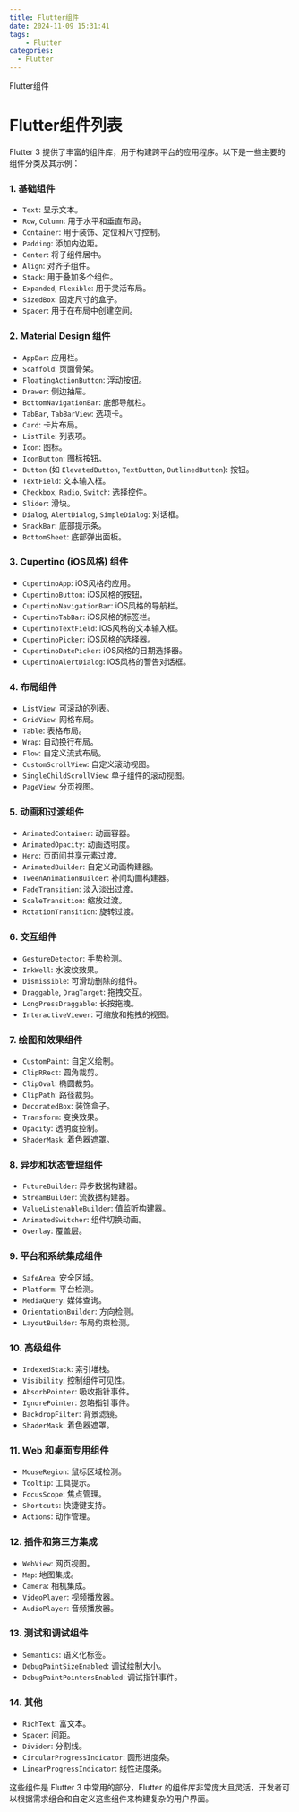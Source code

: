 ```yaml
---
title: Flutter组件
date: 2024-11-09 15:31:41
tags:
	- Flutter
categories:
  - Flutter
---
```


Flutter组件

<!-- more -->

# Flutter组件列表

Flutter 3 提供了丰富的组件库，用于构建跨平台的应用程序。以下是一些主要的组件分类及其示例：

### 1. **基础组件**

- `Text`: 显示文本。
- `Row`, `Column`: 用于水平和垂直布局。
- `Container`: 用于装饰、定位和尺寸控制。
- `Padding`: 添加内边距。
- `Center`: 将子组件居中。
- `Align`: 对齐子组件。
- `Stack`: 用于叠加多个组件。
- `Expanded`, `Flexible`: 用于灵活布局。
- `SizedBox`: 固定尺寸的盒子。
- `Spacer`: 用于在布局中创建空间。

### 2. **Material Design 组件**

- `AppBar`: 应用栏。
- `Scaffold`: 页面骨架。
- `FloatingActionButton`: 浮动按钮。
- `Drawer`: 侧边抽屉。
- `BottomNavigationBar`: 底部导航栏。
- `TabBar`, `TabBarView`: 选项卡。
- `Card`: 卡片布局。
- `ListTile`: 列表项。
- `Icon`: 图标。
- `IconButton`: 图标按钮。
- `Button` (如 `ElevatedButton`, `TextButton`, `OutlinedButton`): 按钮。
- `TextField`: 文本输入框。
- `Checkbox`, `Radio`, `Switch`: 选择控件。
- `Slider`: 滑块。
- `Dialog`, `AlertDialog`, `SimpleDialog`: 对话框。
- `SnackBar`: 底部提示条。
- `BottomSheet`: 底部弹出面板。

### 3. **Cupertino (iOS风格) 组件**

- `CupertinoApp`: iOS风格的应用。
- `CupertinoButton`: iOS风格的按钮。
- `CupertinoNavigationBar`: iOS风格的导航栏。
- `CupertinoTabBar`: iOS风格的标签栏。
- `CupertinoTextField`: iOS风格的文本输入框。
- `CupertinoPicker`: iOS风格的选择器。
- `CupertinoDatePicker`: iOS风格的日期选择器。
- `CupertinoAlertDialog`: iOS风格的警告对话框。

### 4. **布局组件**

- `ListView`: 可滚动的列表。
- `GridView`: 网格布局。
- `Table`: 表格布局。
- `Wrap`: 自动换行布局。
- `Flow`: 自定义流式布局。
- `CustomScrollView`: 自定义滚动视图。
- `SingleChildScrollView`: 单子组件的滚动视图。
- `PageView`: 分页视图。

### 5. **动画和过渡组件**

- `AnimatedContainer`: 动画容器。
- `AnimatedOpacity`: 动画透明度。
- `Hero`: 页面间共享元素过渡。
- `AnimatedBuilder`: 自定义动画构建器。
- `TweenAnimationBuilder`: 补间动画构建器。
- `FadeTransition`: 淡入淡出过渡。
- `ScaleTransition`: 缩放过渡。
- `RotationTransition`: 旋转过渡。

### 6. **交互组件**

- `GestureDetector`: 手势检测。
- `InkWell`: 水波纹效果。
- `Dismissible`: 可滑动删除的组件。
- `Draggable`, `DragTarget`: 拖拽交互。
- `LongPressDraggable`: 长按拖拽。
- `InteractiveViewer`: 可缩放和拖拽的视图。

### 7. **绘图和效果组件**

- `CustomPaint`: 自定义绘制。
- `ClipRRect`: 圆角裁剪。
- `ClipOval`: 椭圆裁剪。
- `ClipPath`: 路径裁剪。
- `DecoratedBox`: 装饰盒子。
- `Transform`: 变换效果。
- `Opacity`: 透明度控制。
- `ShaderMask`: 着色器遮罩。

### 8. **异步和状态管理组件**

- `FutureBuilder`: 异步数据构建器。
- `StreamBuilder`: 流数据构建器。
- `ValueListenableBuilder`: 值监听构建器。
- `AnimatedSwitcher`: 组件切换动画。
- `Overlay`: 覆盖层。

### 9. **平台和系统集成组件**

- `SafeArea`: 安全区域。
- `Platform`: 平台检测。
- `MediaQuery`: 媒体查询。
- `OrientationBuilder`: 方向检测。
- `LayoutBuilder`: 布局约束检测。

### 10. **高级组件**

- `IndexedStack`: 索引堆栈。
- `Visibility`: 控制组件可见性。
- `AbsorbPointer`: 吸收指针事件。
- `IgnorePointer`: 忽略指针事件。
- `BackdropFilter`: 背景滤镜。
- `ShaderMask`: 着色器遮罩。

### 11. **Web 和桌面专用组件**

- `MouseRegion`: 鼠标区域检测。
- `Tooltip`: 工具提示。
- `FocusScope`: 焦点管理。
- `Shortcuts`: 快捷键支持。
- `Actions`: 动作管理。

### 12. **插件和第三方集成**

- `WebView`: 网页视图。
- `Map`: 地图集成。
- `Camera`: 相机集成。
- `VideoPlayer`: 视频播放器。
- `AudioPlayer`: 音频播放器。

### 13. **测试和调试组件**

- `Semantics`: 语义化标签。
- `DebugPaintSizeEnabled`: 调试绘制大小。
- `DebugPaintPointersEnabled`: 调试指针事件。

### 14. **其他**

- `RichText`: 富文本。
- `Spacer`: 间距。
- `Divider`: 分割线。
- `CircularProgressIndicator`: 圆形进度条。
- `LinearProgressIndicator`: 线性进度条。

这些组件是 Flutter 3 中常用的部分，Flutter 的组件库非常庞大且灵活，开发者可以根据需求组合和自定义这些组件来构建复杂的用户界面。
